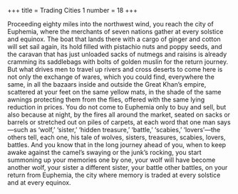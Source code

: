 +++
title = Trading Cities 1
number = 18
+++

Proceeding eighty miles into the northwest wind, you reach the city of Euphemia, where the merchants of seven nations gather at every solstice and equinox. The boat that lands there with a cargo of ginger and cotton will set sail again, its hold filled with pistachio nuts and poppy seeds, and the caravan that has just unloaded sacks of nutmegs and raisins is already cramming its saddlebags with bolts of golden muslin for the return journey. But what drives men to travel up rivers and cross deserts to come here is not only the exchange of wares, which you could find, everywhere the same, in all the bazaars inside and outside the Great Khan’s empire, scattered at your feet on the same yellow mats, in the shade of the same awnings protecting them from the flies, offered with the same lying reduction in prices. You do not come to Euphemia only to buy and sell, but also because at night, by the fires all around the market, seated on sacks or barrels or stretched out on piles of carpets, at each word that one man says—such as ‘wolf,’ ‘sister,’ ‘hidden treasure,’ ‘battle,’ ‘scabies,’ ‘lovers’—the others tell, each one, his tale of wolves, sisters, treasures, scabies, lovers, battles. And you know that in the long journey ahead of you, when to keep awake against the camel’s swaying or the junk’s rocking, you start summoning up your memories one by one, your wolf will have become another wolf, your sister a different sister, your battle other battles, on your return from Euphemia, the city where memory is traded at every solstice and at every equinox.